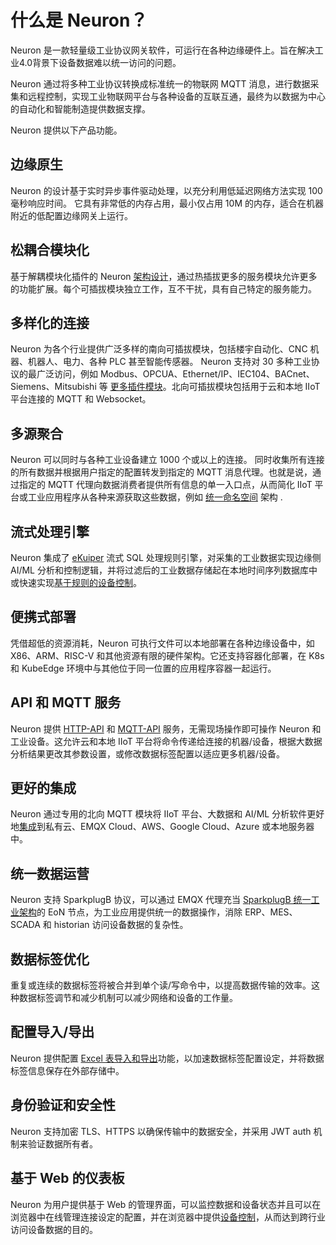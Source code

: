 # 什么是 Neuron？

Neuron 是一款轻量级工业协议网关软件，可运行在各种边缘硬件上。旨在解决工业4.0背景下设备数据难以统一访问的问题。

Neuron 通过将多种工业协议转换成标准统一的物联网 MQTT 消息，进行数据采集和远程控制，实现工业物联网平台与各种设备的互联互通，最终为以数据为中心的自动化和智能制造提供数据支撑。

Neuron 提供以下产品功能。

## 边缘原生

Neuron 的设计基于实时异步事件驱动处理，以充分利用低延迟网络方法实现 100 毫秒响应时间。 它具有非常低的内存占用，最小仅占用 10M 的内存，适合在机器附近的低配置边缘网关上运行。

## 松耦合模块化

基于解耦模块化插件的 Neuron [架构设计](./architecture.md)，通过热插拔更多的服务模块允许更多的功能扩展。每个可插拔模块独立工作，互不干扰，具有自己特定的服务能力。

## 多样化的连接

Neuron 为各个行业提供广泛多样的南向可插拔模块，包括楼宇自动化、CNC 机器、机器人、电力、各种 PLC 甚至智能传感器。 Neuron 支持对 30 多种工业协议的最广泛访问，例如 Modbus、OPCUA、Ethernet/IP、IEC104、BACnet、Siemens、Mitsubishi 等 [更多插件模块](./module-plugins/module-list.md)。北向可插拔模块包括用于云和本地 IIoT 平台连接的 MQTT 和 Websocket。

## 多源聚合

Neuron 可以同时与各种工业设备建立 1000 个或以上的连接。 同时收集所有连接的所有数据并根据用户指定的配置转发到指定的 MQTT 消息代理。也就是说，通过指定的 MQTT 代理向数据消费者提供所有信息的单一入口点，从而简化 IIoT 平台或工业应用程序从各种来源获取这些数据，例如 [统一命名空间](./use_cases.md) 架构 .

## 流式处理引擎

Neuron 集成了 [eKuiper](https://www.lfedge.org/projects/ekuiper) 流式 SQL 处理规则引擎，对采集的工业数据实现边缘侧 AI/ML 分析和控制逻辑，并将过滤后的工业数据存储起在本地时间序列数据库中或快速实现[基于规则的设备控制](./data-processing-engine/device-control.md)。

## 便携式部署

凭借超低的资源消耗，Neuron 可执行文件可以本地部署在各种边缘设备中，如 X86、ARM、RISC-V 和其他资源有限的硬件架构。它还支持容器化部署，在 K8s 和 KubeEdge 环境中与其他位于同一位置的应用程序容器一起运行。

## API 和 MQTT 服务

Neuron 提供 [HTTP-API](./reference/http-api.md) 和 [MQTT-API](./reference/mqtt-api.md) 服务，无需现场操作即可操作 Neuron 和工业设备。这允许云和本地 IIoT 平台将命令传递给连接的机器/设备，根据大数据分析结果更改其参数设置，或修改数据标签配置以适应更多机器/设备。

## 更好的集成

Neuron 通过专用的北向 MQTT 模块将 IIoT 平台、大数据和 AI/ML 分析软件更好地[集成](./integration.md)到私有云、EMQX Cloud、AWS、Google Cloud、Azure 或本地服务器中。

## 统一数据运营

Neuron 支持 SparkplugB 协议，可以通过 EMQX 代理充当 [SparkplugB 统一工业架构](./use_cases.md)的 EoN 节点，为工业应用提供统一的数据操作，消除 ERP、MES、SCADA 和 historian 访问设备数据的复杂性。

## 数据标签优化

重复或连续的数据标签将被合并到单个读/写命令中，以提高数据传输的效率。这种数据标签调节和减少机制可以减少网络和设备的工作量。

## 配置导入/导出

Neuron 提供配置 [Excel 表导入和导出](./console-management/configuration-import-export.md)功能，以加速数据标签配置设定，并将数据标签信息保存在外部存储中。

## 身份验证和安全性

Neuron 支持加密 TLS、HTTPS 以确保传输中的数据安全，并采用 JWT auth 机制来验证数据所有者。

## 基于 Web 的仪表板

Neuron 为用户提供基于 Web 的管理界面，可以监控数据和设备状态并且可以在浏览器中在线管理连接设定的配置，并在浏览器中提供[设备控制](./console-management/device-control.md)，从而达到跨行业访问设备数据的目的。
